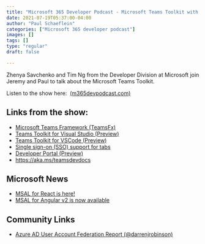 ```yaml
---
title: "Microsoft 365 Developer Podcast - Microsoft Teams Toolkit with Zhenya Savchenko and Tim Ng"
date: 2021-07-19T05:37:00-04:00
author: "Paul Schaeflein"
categories: ["Microsoft 365 developer podcast"]
images: []
tags: []
type: "regular"
draft: false

---
```


Zhenya Savchenko and Tim Ng from the Developer Division at Microsoft
join Jeremy and Paul to talk about the Microsoft Teams Toolkit.

Listen to the show here: 
[(m365devpodcast.com)](https://www.m365devpodcast.com/e/microsoft-teams-toolkit-with-zhenya-savchenko-and-tim-ng/)

## Links from the show: 

-   [Microsoft Teams Framework
    (TeamsFx)](https://github.com/OfficeDev/TeamsFx)
-   [Teams Toolkit for Visual Studio
    (Preview)](https://marketplace.visualstudio.com/items?itemName=msft-vsteamstoolkit.vsteamstoolkit)
-   [Teams Toolkit for VSCode
    (Preview)](https://marketplace.visualstudio.com/items?itemName=TeamsDevApp.ms-teams-vscode-extension)
-   [Single sign-on (SSO) support for
    tabs](https://docs.microsoft.com/en-us/microsoftteams/platform/tabs/how-to/authentication/auth-aad-sso)
-   [Developer Portal (Preview)](https://dev.teams.microsoft.com/home)
-   <https://aka.ms/teamsdevdocs>

## Microsoft News 

-   [MSAL for React is
    here!](https://developer.microsoft.com/en-us/graph/blogs/msal-for-react-is-here/?utm_source=pocket_mylist)
-   [MSAL for Angular v2 is now
    available](https://developer.microsoft.com/en-us/graph/blogs/msal-for-angular-v2-is-now-available/?utm_source=pocket_mylist)

## Community Links 

-   [Azure AD User Account Federation Report
    (\@darrenjrobinson)](https://blog.darrenjrobinson.com/azure-ad-user-account-federation-report/)
